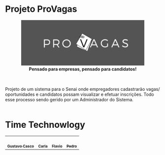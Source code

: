 
# Projeto ProVagas

<div align="center">
    <a href="">
        <img src="./logoProVagas.png" alt="✨ ProVagas ✨" width="400px"/>
    </a>
</div>
<div align="center">
<b>Pensado para empresas, pensado para candidatos!</b>
</div>
<br>
<br>


Projeto de um sistema para o Senai onde empregadores cadastrarão vagas/       oportunidades e candidatos possam visualizar e efetuar inscrições. Todo esse 
processo sendo gerido por um Administrador do Sistema.
<br>
<br>

# Time Technowlogy

<table>
  <tr>
    <td align="center"><a href="https://github.com/GustavoCasco"><img src="https://avatars2.githubusercontent.com/u/54954610?s=460&u=27f6793193b4a7ed6926d7fee8829e5b22165fcc&v=4" width="100px;" alt=""/><br /><sub><b>Gustavo Casco</b></sub></a><br /></td>
    <td align="center"><a href="https://github.com/Carllotta"><img src="https://avatars2.githubusercontent.com/u/55414449?s=460&u=3a38ca203fd54b44ee1fa96b402e33a0d6694a05&v=4" width="100px;" alt=""/><br /><sub><b>Carla</b></sub></a><br /></td>
    <td align="center"><a href="https://github.com/flavio-pires"><img src="https://avatars1.githubusercontent.com/u/54940365?s=400&u=79b126abba4a9ab0bddcca56ddbd34f732594b8b&v=4" width="100px;" alt=""/><br /><sub><b>Flavio</b></sub></a><br /></td>
    <td align="center"><a href="https://github.com/pedrocecilio"><img src="https://avatars1.githubusercontent.com/u/54940561?s=460&v=4" width="100px;" alt=""/><br /><sub><b>Pedro</b></sub></td>
  </tr>
</table>
